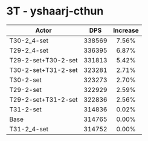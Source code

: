 # 3T - yshaarj-cthun
| Actor | DPS | Increase |
|---|:---:|:---:|
|T30-2_4-set|338569|7.56%|
|T29-2_4-set|336395|6.87%|
|T29-2-set+T30-2-set|331813|5.42%|
|T30-2-set+T31-2-set|323281|2.71%|
|T30-2-set|323273|2.70%|
|T29-2-set|322929|2.59%|
|T29-2-set+T31-2-set|322836|2.56%|
|T31-2-set|314836|0.02%|
|Base|314765|0.00%|
|T31-2_4-set|314752|0.00%|
